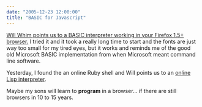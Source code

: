 ```yaml
---
date: "2005-12-23 12:00:00"
title: "BASIC for Javascript"
---
```




[Will Whim points us to a BASIC interpreter working in your Firefox 1.5+ browser.](http://www.entish.org/wordpress/?p=291) I tried it and it took a really long time to start and the fonts are just way too small for my tired eyes, but it works and reminds me of the good old Microsoft BASIC implementation from when Microsoft meant command line software.

Yesterday, I found the an online Ruby shell and Will points us to an [online Lisp interpreter](http://www.joeganley.com/code/jslisp.html).

Maybe my sons will learn to __program__ in a browser&hellip; if there are still browsers in 10 to 15 years.

